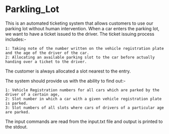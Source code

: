 # Parkling_Lot

This is an automated ticketing system that allows customers to use our parking lot without human intervention. 
When a car enters the parking lot, we want to have a ticket issued to the driver. The ticket issuing process includes:- 

	1: Taking note of the number written on the vehicle registration plate and the age of the driver of the car.
	2: Allocating an available parking slot to the car before actually handing over a ticket to the driver.
	
The customer is always allocated a slot nearest to the entry. 

The system should provide us with the ability to find out:-

	1: Vehicle Registration numbers for all cars which are parked by the driver of a certain age,
	2: Slot number in which a car with a given vehicle registration plate is parked. 
	3: Slot numbers of all slots where cars of drivers of a particular age are parked.


The input commands are read from the input.txt file and output is printed to the stdout.
